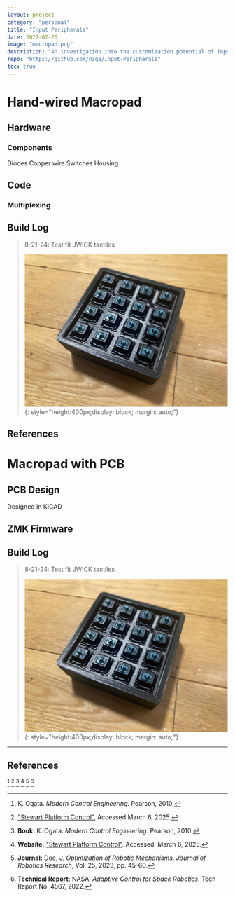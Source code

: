 ```yaml
---
layout: project
category: "personal"
title: "Input Peripherals"
date: 2022-02-20
image: "macropad.png"
description: "An investigation into the customization potential of input devices and their core functionality."
repo: "https://github.com/nzge/Input-Peripherals"
toc: true
---
```


# Hand-wired Macropad

## Hardware

### Components
Diodes
Copper wire
Switches
Housing

## Code

### Multiplexing

## Build Log
> 8-21-24: Test fit JWICK tactiles 
>
> ![Alt text](/assets/media/macropad_media/test-fit.JPG){: 
style="height:400px;display: block; margin: auto;"}

## References


# Macropad with PCB 

## PCB Design

Designed in KiCAD

## ZMK Firmware

## Build Log
> 8-21-24: Test fit JWICK tactiles 
>
> ![Alt text](/assets/media/macropad_media/test-fit.JPG){: 
style="height:400px;display: block; margin: auto;"}

---

## References
[^1]: K. Ogata. *Modern Control Engineering*. Pearson, 2010.  
[^2]: ["Stewart Platform Control"](https://example.com), Accessed March 6, 2025.  
[^3]: **Book:** K. Ogata. *Modern Control Engineering*. Pearson, 2010.  
[^4]: **Website:** ["Stewart Platform Control"](https://example.com). Accessed: March 6, 2025.  
[^5]: **Journal:** Doe, J. *Optimization of Robotic Mechanisms*. *Journal of Robotics Research*, Vol. 25, 2023, pp. 45-60.  
[^6]: **Technical Report:** NASA. *Adaptive Control for Space Robotics*. Tech Report No. 4567, 2022.  

<!-- Hidden references trigger the footnote rendering -->
<span id="hidden-references">[^1] [^2] [^3] [^4] [^5] [^6]</span>


